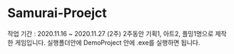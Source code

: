 # Samurai-Proejct
작업 기간 : 2020.11.16 ~ 2020.11.27 (2주)
2주동안 기획1, 아트2, 플밍1명으로 제작한 게임입니다.
실행폴더안에 DemoProject 안에 .exe를 실행하면 됩니다.
